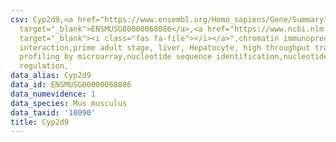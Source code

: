 ```yaml
---
csv: Cyp2d9,<a href="https://www.ensembl.org/Homo_sapiens/Gene/Summary?db=core;g=ENSMUSG00000068086"
  target="_blank">ENSMUSG00000068086</a>,<a href="https://www.ncbi.nlm.nih.gov/pubmed/23834426"
  target="_blank"><i class="fas fa-file"></i></a>",chromatin immunoprecipitation assay,direct
  interaction,prime adult stage, liver, Hepatocyte, high throughput transcription
  profiling by microarray,nucleotide sequence identification,nucleotide sequence identification,transcriptional
  regulation,
data_alias: Cyp2d9
data_id: ENSMUSG00000068086
data_numevidence: 1
data_species: Mus musculus
data_taxid: '10090'
title: Cyp2d9
---
```

